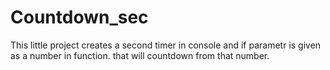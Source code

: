 # Countdown_sec
 This little project creates a second timer in console and if parametr is given as a number in function. that will countdown from that number. 
